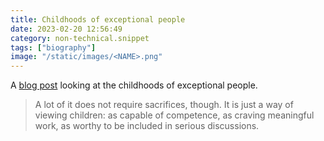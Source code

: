 ```yaml
---
title: Childhoods of exceptional people
date: 2023-02-20 12:56:49
category: non-technical.snippet
tags: ["biography"]
image: "/static/images/<NAME>.png"
---
```


A [blog post](https://www.lesswrong.com/posts/CYN7swrefEss4e3Qe/childhoods-of-exceptional-people)
looking at the childhoods of exceptional people.

> A lot of it does not require sacrifices, though. It is just a way of viewing children: as capable
> of competence, as craving meaningful work, as worthy to be included in serious discussions.

